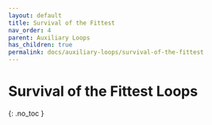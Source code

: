 ```yaml
---
layout: default
title: Survival of the Fittest
nav_order: 4
parent: Auxiliary Loops
has_children: true
permalink: docs/auxiliary-loops/survival-of-the-fittest
---
```


# Survival of the Fittest Loops

{: .no_toc }
